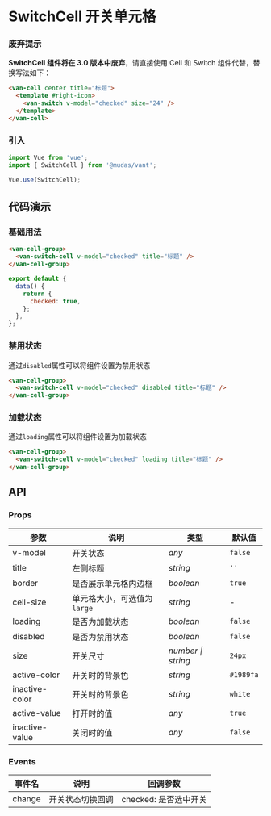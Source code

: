# SwitchCell 开关单元格

### 废弃提示

<b>SwitchCell 组件将在 3.0 版本中废弃</b>，请直接使用 Cell 和 Switch 组件代替，替换写法如下：

```html
<van-cell center title="标题">
  <template #right-icon>
    <van-switch v-model="checked" size="24" />
  </template>
</van-cell>
```

### 引入

```js
import Vue from 'vue';
import { SwitchCell } from '@mudas/vant';

Vue.use(SwitchCell);
```

## 代码演示

### 基础用法

```html
<van-cell-group>
  <van-switch-cell v-model="checked" title="标题" />
</van-cell-group>
```

```js
export default {
  data() {
    return {
      checked: true,
    };
  },
};
```

### 禁用状态

通过`disabled`属性可以将组件设置为禁用状态

```html
<van-cell-group>
  <van-switch-cell v-model="checked" disabled title="标题" />
</van-cell-group>
```

### 加载状态

通过`loading`属性可以将组件设置为加载状态

```html
<van-cell-group>
  <van-switch-cell v-model="checked" loading title="标题" />
</van-cell-group>
```

## API

### Props

| 参数 | 说明 | 类型 | 默认值 |
| --- | --- | --- | --- |
| v-model | 开关状态 | _any_ | `false` |
| title | 左侧标题 | _string_ | `''` |
| border | 是否展示单元格内边框 | _boolean_ | `true` |
| cell-size | 单元格大小，可选值为 `large` | _string_ | - |
| loading | 是否为加载状态 | _boolean_ | `false` |
| disabled | 是否为禁用状态 | _boolean_ | `false` |
| size | 开关尺寸 | _number \| string_ | `24px` |
| active-color | 开关时的背景色 | _string_ | `#1989fa` |
| inactive-color | 开关时的背景色 | _string_ | `white` |
| active-value | 打开时的值 | _any_ | `true` |
| inactive-value | 关闭时的值 | _any_ | `false` |

### Events

| 事件名 | 说明             | 回调参数              |
| ------ | ---------------- | --------------------- |
| change | 开关状态切换回调 | checked: 是否选中开关 |
